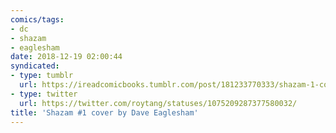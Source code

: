 ```yaml
---
comics/tags:
- dc
- shazam
- eaglesham
date: 2018-12-19 02:00:44
syndicated:
- type: tumblr
  url: https://ireadcomicbooks.tumblr.com/post/181233770333/shazam-1-cover-by-dave-eaglesham
- type: twitter
  url: https://twitter.com/roytang/statuses/1075209287377580032/
title: 'Shazam #1 cover by Dave Eaglesham'
---
```



